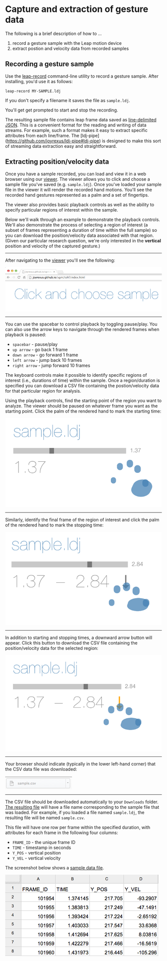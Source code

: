 # Capture and extraction of gesture data

The following is a brief description of how to ... 

1. record a gesture sample with the Leap motion device
2. extract postion and velocity data from recorded samples


## Recording a gesture sample

Use the [leap-record](https://github.com/joyrexus/leap-record#leap-record) command-line utility to record a gesture sample.  After installing, you'd use it as follows:

    leap-record MY-SAMPLE.ldj

If you don't specify a filename it saves the file as `sample.ldj`.

You'll get get prompted to start and stop the recording.

The resulting sample file contains leap frame data saved as [line-delimited JSON](http://en.wikipedia.org/wiki/Line_Delimited_JSON).  This is a convenient format for the reading and writing of data streams.  For example, such a format makes it easy to extract specific attributes from each line/frame.  The [ldj-pipe] (https://github.com/joyrexus/ldj-pipe#ldj-pipe) is designed to make this sort of streaming data extraction easy and straightforward.


## Extracting position/velocity data

Once you have a sample recorded, you can load and view it in a web browser using our [viewer](http://joyrexus.github.io/sgm/tohf/index.html).  The viewer allows you to click and choose a sample file you've saved (e.g. `sample.ldj`).  Once you've loaded your sample file in the viewer it will render the recorded hand motions.  You'll see the recorded hand gestures represented as a palm and a set of fingertips.

The viewer also provides basic playback controls as well as the ability to specify particular regions of interest within the sample.

Below we'll walk through an example to demonstrate the playback controls. We'll also demonstrate the process of selecting a region of interest (a subset of frames representing a duration of time within the full sample) so you can download the position/velocity data associated with that region. (Given our particular research question, we're only interested in the **vertical** position and velocity of the captured gesture.)

---

After navigating to the [viewer](http://joyrexus.github.io/sgm/tohf/index.html) you'll see the following: 

![choose file](pix/1-choose.png)

---

You can use the spacebar to control playback by toggling pause/play.  You can
also use the arrow keys to navigate through the rendered frames when playback is paused:

* `spacebar` - pause/play
* `up arrow` - go back 1 frame
* `down arrow` - go forward 1 frame
* `left arrow` - jump back 10 frames
* `right arrow` - jump forward 10 frames

The keyboard controls make it possible to identify specific regions of interest (i.e., durations of time) within the sample.  Once a region/duration is specified you can download a CSV file containing the postion/velocity data for that particular region for analysis.

Using the playback controls, find the starting point of the region you want to
analyze.  The viewer should be paused on whatever frame you want as the
starting point.  Click the palm of the rendered hand to mark the starting time:

![select start](pix/2-start.png)

---

Similarly, identify the final frame of the region of interest and click the
palm of the rendered hand to mark the stopping time:

![select stop](pix/3-stop.png)

---

In addition to starting and stopping times, a downward arrow button will
appear.  Click this button to download the CSV file containing the
position/velocity data for the selected region:

![download file](pix/4-download.png)

---

Your browser should indicate (typically in the lower left-hand corner) that the CSV data file was downloaded:

![file indicator](pix/5-file.png)

---

The CSV file should be downloaded automatically to your `Downloads` folder.
[The resulting file](https://docs.google.com/spreadsheet/ccc?key=0AmrUeNvUdKG1dFlJbUdVRmVCbTNjcVFPUTFRdi1Kb3c&usp=sharing) will have a file name corresponding to the sample file that was loaded.  For example, if you loaded a file named `sample.ldj`, the resulting file will be named `sample.csv`. 

This file will have one row per frame within the specified duration, with
attributes for each frame in the following four columns:

* `FRAME_ID` - the unique frame ID
* `TIME` - timestamp in seconds
* `Y_POS` - vertical position
* `Y_VEL` - vertical velocity


The screenshot below shows a [sample data file](https://docs.google.com/spreadsheet/ccc?key=0AmrUeNvUdKG1dFlJbUdVRmVCbTNjcVFPUTFRdi1Kb3c&usp=sharing). 

![csv data](pix/6-data.png)
